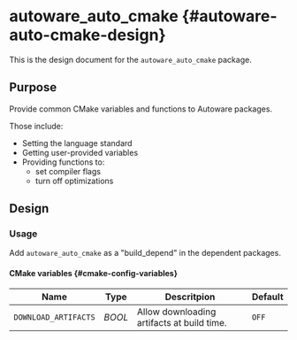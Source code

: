 # autoware_auto_cmake {#autoware-auto-cmake-design}

This is the design document for the `autoware_auto_cmake` package.

## Purpose

Provide common CMake variables and functions to Autoware packages.

Those include:

- Setting the language standard
- Getting user-provided variables
- Providing functions to:
  - set compiler flags
  - turn off optimizations

## Design

### Usage

Add `autoware_auto_cmake` as a "build_depend" in the dependent packages.

#### CMake variables {#cmake-config-variables}

| Name                 | Type   | Descritpion                                | Default |
| -------------------- | ------ | ------------------------------------------ | ------- |
| `DOWNLOAD_ARTIFACTS` | _BOOL_ | Allow downloading artifacts at build time. | `OFF`   |
